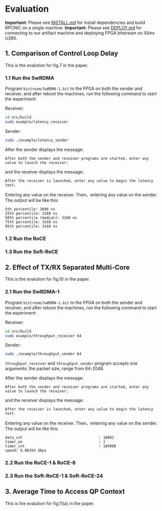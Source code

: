 # Evaluation

**Important:** Please see [INSTALL.md](./INSTALL.md) for install dependencies and build RPCNIC on a single machine. 
**Important:** Please see [DEPLOY.md](./DEPLOY.md) for connecting to our artifact machine and deploying FPGA bitstream on Xilinx U280.

## 1. Comparison of Control Loop Delay

This is the evalution for fig.7 in the paper.

### 1.1 Run the SwRDMA 

Program `bistream/SwRDMA-1.bit` to the FPGA on both the sender and receiver, and after reboot the machines, run the following command to start the experiment:


Receiver:
~~~bash
cd src/build
sudo example/latency_receiver
~~~

Sender:
~~~bash
sudo ./example/latency_sender
~~~

After the sender displays the message:
~~~
After both the sender and receiver programs are started, enter any value to launch the receiver: 
~~~
and the receiver displays the message:
~~~
After the receiver is launched, enter any value to begin the latency test.
~~~

Entering any value on the receiver. Then，entering any value on the sender. The output will be like this:

~~~
5th percentile: 3096 ns
25th percentile: 3168 ns
50th percentile (median): 3168 ns
75th percentile: 3168 ns
95th percentile: 3168 ns
~~~

### 1.2 Run the RoCE


### 1.3  Run the Soft-RoCE



## 2. Effect of TX/RX Separated Multi-Core

This is the evalution for fig.10 in the paper.

### 2.1 Run the SwRDMA-1
Program `bistream/SwRDMA-1.bit` to the FPGA on both the sender and receiver, and after reboot the machines, run the following command to start the experiment:

Receiver:
~~~bash
cd src/build
sudo example/throughput_receiver 64
~~~

Sender:
~~~bash
sudo ./example/throughput_sender 64
~~~


`throughput_receiver` and `throughput_sender` program accepts one arguments: the packet size, range from 64-2048.


After the sender displays the message:
~~~
After both the sender and receiver programs are started, enter any value to launch the receiver: 
~~~
and the receiver displays the message:
~~~
After the receiver is launched, enter any value to begin the latency test.
~~~

Entering any value on the receiver. Then，entering any value on the sender. The output will be like this:

~~~
data_cnt                                   : 10001
timer_en                                   : 1
timer_cnt                                  : 189988
speed: 6.06354 Gbps
~~~

### 2.2 Run the RoCE-1 & RoCE-8


### 2.3 Run the Soft-RoCE-1 & Soft-RoCE-24



## 3. Average Time to Access QP Context


This is the evalution for fig.11(a) in the paper.


